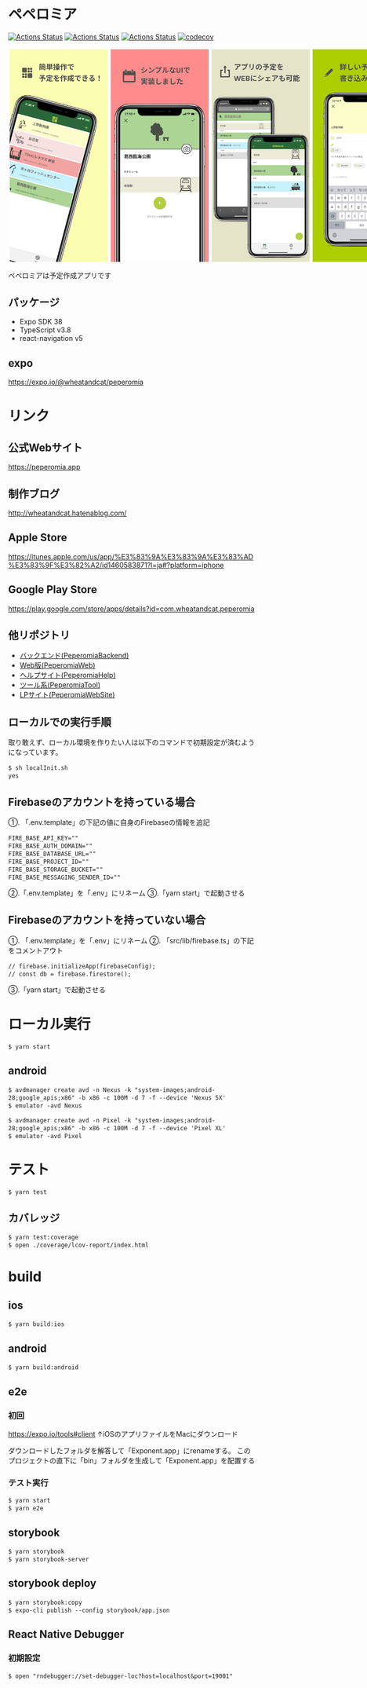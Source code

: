 # ペペロミア

[![Actions Status](https://github.com/wheatandcat/Peperomia/workflows/jest/badge.svg)](https://github.com/wheatandcat/Peperomia/actions)
[![Actions Status](https://github.com/wheatandcat/Peperomia/workflows/lint/badge.svg)](https://github.com/wheatandcat/Peperomia/actions)
[![Actions Status](https://github.com/wheatandcat/Peperomia/workflows/tsc/badge.svg)](https://github.com/wheatandcat/Peperomia/actions)
[![codecov](https://codecov.io/gh/wheatandcat/Peperomia/branch/master/graph/badge.svg)](https://codecov.io/gh/wheatandcat/Peperomia)

<div style="display:flex">
    <img src="./doc/thumbnail/iphoneX_1.png" width="200" style="padding:3px"/>
    <img src="./doc/thumbnail/iphoneX_2.png" width="200" style="padding:3px"/>
    <img src="./doc/thumbnail/iphoneX_3.png" width="200" style="padding:3px"/>
    <img src="./doc/thumbnail/iphoneX_4.png" width="200" style="padding:3px"/>
    <img src="./doc/thumbnail/iphoneX_5.png" width="200" style="padding:3px"/>
</div>

ペペロミアは予定作成アプリです

## パッケージ
 - Expo SDK 38
 - TypeScript v3.8
 - react-navigation v5

## expo

https://expo.io/@wheatandcat/peperomia


# リンク

## 公式Webサイト
https://peperomia.app

## 制作ブログ
http://wheatandcat.hatenablog.com/

## Apple Store
https://itunes.apple.com/us/app/%E3%83%9A%E3%83%9A%E3%83%AD%E3%83%9F%E3%82%A2/id1460583871?l=ja#?platform=iphone

## Google Play Store
https://play.google.com/store/apps/details?id=com.wheatandcat.peperomia


## 他リポジトリ
 - [バックエンド(PeperomiaBackend)](https://github.com/wheatandcat/PeperomiaBackend)
 - [Web版(PeperomiaWeb)](https://github.com/wheatandcat/PeperomiaWeb)
 - [ヘルプサイト(PeperomiaHelp)](https://github.com/wheatandcat/PeperomiaHelp)
 - [ツール系(PeperomiaTool)](https://github.com/wheatandcat/PeperomiaTool)
 - [LPサイト(PeperomiaWebSite)](https://github.com/wheatandcat/PeperomiaWebSite)

## ローカルでの実行手順

取り敢えず、ローカル環境を作りたい人は以下のコマンドで初期設定が済むようになっています。

```
$ sh localInit.sh
yes
```

## Firebaseのアカウントを持っている場合
①. 「.env.template」の下記の値に自身のFirebaseの情報を追記

```
FIRE_BASE_API_KEY=""
FIRE_BASE_AUTH_DOMAIN=""
FIRE_BASE_DATABASE_URL=""
FIRE_BASE_PROJECT_ID=""
FIRE_BASE_STORAGE_BUCKET=""
FIRE_BASE_MESSAGING_SENDER_ID=""
```

②.「.env.template」を「.env」にリネーム
③.「yarn start」で起動させる

## Firebaseのアカウントを持っていない場合
①. 「.env.template」を「.env」にリネーム
②. 「src/lib/firebase.ts」の下記をコメントアウト

```
// firebase.initializeApp(firebaseConfig);
// const db = firebase.firestore();
```
③.「yarn start」で起動させる

# ローカル実行

```
$ yarn start
```

## android

```
$ avdmanager create avd -n Nexus -k "system-images;android-28;google_apis;x86" -b x86 -c 100M -d 7 -f --device 'Nexus 5X'
$ emulator -avd Nexus
```

```
$ avdmanager create avd -n Pixel -k "system-images;android-28;google_apis;x86" -b x86 -c 100M -d 7 -f --device 'Pixel XL'
$ emulator -avd Pixel
```

# テスト

```
$ yarn test
```

## カバレッジ

```
$ yarn test:coverage
$ open ./coverage/lcov-report/index.html
```



# build

## ios

```
$ yarn build:ios
```

## android


```
$ yarn build:android
```


## e2e

### 初回
https://expo.io/tools#client
↑iOSのアプリファイルをMacにダウンロード

ダウンロードしたフォルダを解答して「Exponent.app」にrenameする。
このプロジェクトの直下に「bin」フォルダを生成して「Exponent.app」を配置する


### テスト実行

```
$ yarn start
$ yarn e2e
```



## storybook 

```
$ yarn storybook 
$ yarn storybook-server
```


## storybook deploy 

```
$ yarn storybook:copy
$ expo-cli publish --config storybook/app.json
```

## React Native Debugger

### 初期設定

```
$ open "rndebugger://set-debugger-loc?host=localhost&port=19001"
```

